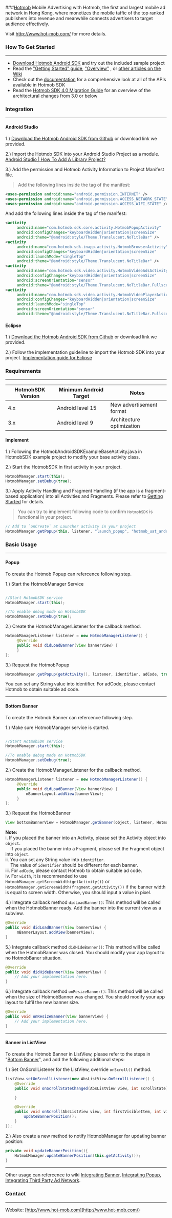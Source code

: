 ###[Hotmob](http://www.hot-mob.com/)
Mobile Advertising with Hotmob, the first and largest mobile ad network in Hong Kong, where monetizes the mobile taffic of the top ranked publishers into revenue and meanwhile connects advertisers to target audience effectively.

Visit http://www.hot-mob.com/ for more details.

### How To Get Started
---

* [Download Hotmob Android SDK](https://github.com/hotmobmobile/hotmob-android-sdk/archive/master.zip) and try out the included sample project
* Read the ["Getting Started" guide](https://github.com/hotmobmobile/hotmob-android-sdk/wiki/Getting-Started), ["Overview"](https://github.com/hotmobmobile/hotmob-android-sdk/wiki/Overview) , or [other articles on the Wiki](https://github.com/hotmobmobile/hotmob-android-sdk/wiki)
* Check out the [documentation](https://github.com/hotmobmobile/hotmob-android-sdk/wiki) for a comprehensive look at all of the APIs available in Hotmob SDK
* Read the [Hotmob SDK 4.0 Migration Guide](https://github.com/hotmobmobile/hotmob-android-sdk/wiki/HotmobSDK-4.0-Migration-Guide) for an overview of the architectural changes from 3.0 or below

### Integration 
---

#### Android Studio
1.) [Download the Hotmob Android SDK from Github](https://github.com/hotmobmobile/hotmob-android-sdk/archive/master.zip) or download link we provided.

2.) Import the Hotmob SDK into your Android Studio Project as a module. [Android Studio | How To Add A Library Project?](http://www.truiton.com/2015/02/android-studio-add-library-project/)

3.) Add the permission and Hotmob Activity Information to Project Manifest file.

> Add the following lines inside the <manifest> tag of the manifest:
``` xml
<uses-permission android:name="android.permission.INTERNET" />
<uses-permission android:name="android.permission.ACCESS_NETWORK_STATE" />
<uses-permission android:name="android.permission.ACCESS_WIFI_STATE" />
```
And add the following lines inside the <application> tag of the manifest:
```xml
<activity
     android:name="com.hotmob.sdk.core.activity.HotmobPopupActivity"
     android:configChanges="keyboardHidden|orientation|screenSize"
     android:theme="@android:style/Theme.Translucent.NoTitleBar" />
<activity
     android:name="com.hotmob.sdk.inapp.activity.HotmobBrowserActivity"
     android:configChanges="keyboardHidden|orientation|screenSize"
     android:launchMode="singleTop"
     android:theme="@android:style/Theme.Translucent.NoTitleBar" />
<activity
     android:name="com.hotmob.sdk.video.activity.HotmobVideoAdsActivity"
     android:configChanges="keyboardHidden|orientation|screenSize"
     android:screenOrientation="sensor"
     android:theme="@android:style/Theme.Translucent.NoTitleBar.Fullscreen" />
<activity
     android:name="com.hotmob.sdk.video.activity.HotmobVideoPlayerActivity"
     android:configChanges="keyboardHidden|orientation|screenSize"
     android:launchMode="singleTop"
     android:screenOrientation="sensor"
     android:theme="@android:style/Theme.Translucent.NoTitleBar.Fullscreen" />
```

#### Eclipse

1.) [Download the Hotmob Android SDK from Github](https://github.com/hotmobmobile/hotmob-android-sdk/archive/master.zip) or download link we provided.

2.) Follow the implementation guideline to import the Hotmob SDK into your project. [Implementation guide for Eclipse](https://github.com/hotmobmobile/hotmob-android-sdk/wiki/Implementation-guide-for-Eclipse)

### Requirements
---
| HotmobSDK Version     | Minimum Android Target         | Notes |
| --------              |---------                       |-------|
| 4.x                   | Android level 15               |   New advertisement format   |
| 3.x                   | Android level 9                |   Architecture optimization    |

#### Implement

1.) Following the HotmobAndroidSDKExampleBaseActivity.java in HotmobSDK example project to modify your base activity class.

2.) Start the HotmobSDK in first activity in your project.

``` java
HotmobManager.start(this);
HotmobManager.setDebug(true);
```

3.) Apply Activity Handling and Fragment Handling (if the app is a fragment-based application) into all Activities and Fragments. Please refer to [Getting Started](https://github.com/hotmobmobile/hotmob-android-sdk/wiki/Getting-Started#integrate-hotmob-android-sdk-in-activity-based-application) for details.

> You can try to implement following code to confirm `HotmobSDK`  is functional in your project.
``` java
// Add to `onCreate` at Launcher activity in your project
HotmobManager.getPopup(this, listener, "launch_popup", "hotmob_uat_android_image_inapp_popup", true, false);
```

### Basic Usage
---

#### Popup
To create the Hotmob Popup can refercence following step.

1.) Start the HotmobManager Service
```java

//Start HotmobSDK service
HotmobManager.start(this);

//To enable debug mode on HotmobSDK
HotmobManager.setDebug(true);
```

2.) Create the HotmobManagerListener for the callback method.
```java
HotmobManagerListener listener = new HotmobManagerListener() {
     @Override
     public void didLoadBanner(View bannerView) {
     }
};
```

3.) Request the HotmobPopup 
```java
HotmobManager.getPopup(getActivity(), listener, identifier, adCode, true);
```
You can set any String value into identifier.
For adCode, please contact Hotmob to obtain suitable ad code.

  ---

####  Bottom Banner
To create the Hotmob Banner can refercence following step.

1.) Make sure HotmobManager service is started.
```java

//Start HotmobSDK service
HotmobManager.start(this);

//To enable debug mode on HotmobSDK
HotmobManager.setDebug(true);
```

2.) Create the HotmobManagerListener for the callback method.
```java
HotmobManagerListener listener = new HotmobManagerListener() {
     @Override
     public void didLoadBanner(View bannerView) {
         mBannerLayout.addView(bannerView);
     }
};
```

3.)  Request the HotmobBanner 

```java
View bottomBannerView = HotmobManager.getBanner(object, listener, HotmobManager.getScreenWidth(getActivity()), identifier, adCode);
```

**Note:**  
i. If you placed the banner into an Activity, please set the Activity object into ```object```.  
&nbsp;&nbsp;&nbsp;&nbsp;If you placed the banner into a Fragment, please set the Fragment object into ```object```.  
ii. You can set any String value into ```identifier```.  
&nbsp;&nbsp;&nbsp;&nbsp;The value of ```identifier``` should be different for each banner.  
iii. For ```adCode```, please contact Hotmob to obtain suitable ad code.  
iv. For ```width```, it is recommended to use ```HotmobManager.getScreenWidth(getActivity())``` or ```HotmobManager.getScreenWidth(fragment.getActivity())``` if the banner width is equal to screen width. Otherwise, you should input a value in pixel.

4.) Integrate callback method `didLoadBanner()`: This method will be called when the HotmobBanner ready. Add the banner into the current view as a subview.
```java
@Override
public void didLoadBanner(View bannerView) {
     mBannerLayout.addView(bannerView);
}
```

5.) Integrate callback method `didHideBanner()`: This method will be called when the HotmobBanner was closed. You should modify your app layout to no HotmobBaner situation.
```java
@Override
public void didHideBanner(View bannerView) {
    // Add your implementation here.
}
```

6.) Integrate callback method `onResizeBanner()`: This method will be called when the size of HotmobBanner was changed. You should modify your app layout to fulfil the new banner size.
```java
@Override
public void onResizeBanner(View bannerView) {
    // Add your implementation here.
}
```
---

####  Banner in ListView
To create the Hotmob Banner in ListView, please refer to the steps in "[Bottom Banner](#bottom-banner)", and add the following additional steps:

1.) Set OnScrollListener for the ListView, override `onScroll()` method.
```java
listView.setOnScrollListener(new AbsListView.OnScrollListener() {
    @Override
    public void onScrollStateChanged(AbsListView view, int scrollState) {

    }

    @Override
    public void onScroll(AbsListView view, int firstVisibleItem, int visibleItemCount, int totalItemCount) {
        updateBannerPosition();
    }
});
```

2.) Also create a new method to notify HotmobManager for updating banner position:
```java
private void updateBannerPosition(){
    HotmobManager.updateBannerPosition(this.getActivity());
}
```

---
Other usage can refercence to wiki [Integrating Banner](https://github.com/hotmobmobile/hotmob-android-sdk/wiki/Integrating-Banner), [Integrating Popup](https://github.com/hotmobmobile/hotmob-android-sdk/wiki/Integrating-Popup), [Integrating Third Party Ad Network](https://github.com/hotmobmobile/hotmob-android-sdk/wiki/Integrating-Third-Party-Ad-Network-for-Android).
### Contact
---
Website: [http://www.hot-mob.com](http://www.hot-mob.com/)
